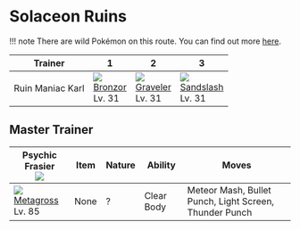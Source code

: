 # Solaceon Ruins

!!! note
    There are wild Pokémon on this route. You can find out more [here](../../wild_pokemon/solaceon_ruins/).

Trainer          | 1                               | 2                                | 3
---              | ---                             | ---                              | ---
Ruin Maniac Karl | ![][436]<br>[Bronzor]<br>Lv. 31 | ![][075]<br>[Graveler]<br>Lv. 31 | ![][028]<br>[Sandslash]<br>Lv. 31


## Master Trainer

Psychic Frasier<br>![][psychic_m] | Item | Nature | Ability    | Moves
---                               | ---  | ---    | ---        | ---
![][376]<br>[Metagross]<br>Lv. 85 | None | ?      | Clear Body | Meteor Mash, Bullet Punch, Light Screen, Thunder Punch

[Sandslash]: ../../pokemon_changes/028/
[Graveler]: ../../pokemon_changes/075/
[Metagross]: ../../pokemon_changes/376/
[Bronzor]: ../../pokemon_changes/436/
[028]: ../img/pokemon/028.png
[075]: ../img/pokemon/075.png
[376]: ../img/pokemon/376.png
[436]: ../img/pokemon/436.png
[psychic_m]: ../img/trainer/psychic_m.png
